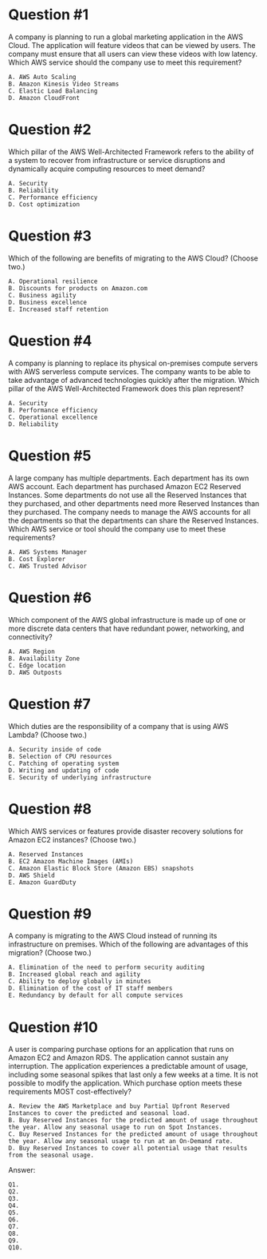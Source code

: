 # Question #1
A company is planning to run a global marketing application in the AWS Cloud. The application will feature videos that can be viewed by users. The company must ensure that all users can view these videos with low latency.
Which AWS service should the company use to meet this requirement?
```
A. AWS Auto Scaling
B. Amazon Kinesis Video Streams
C. Elastic Load Balancing
D. Amazon CloudFront
```

# Question #2
Which pillar of the AWS Well-Architected Framework refers to the ability of a system to recover from infrastructure or service disruptions and dynamically acquire computing resources to meet demand?
```
A. Security
B. Reliability
C. Performance efficiency
D. Cost optimization
```
# Question #3
Which of the following are benefits of migrating to the AWS Cloud? (Choose two.)
```
A. Operational resilience
B. Discounts for products on Amazon.com
C. Business agility
D. Business excellence
E. Increased staff retention
```
# Question #4
A company is planning to replace its physical on-premises compute servers with AWS serverless compute services. The company wants to be able to take advantage of advanced technologies quickly after the migration.
Which pillar of the AWS Well-Architected Framework does this plan represent?
```
A. Security
B. Performance efficiency
C. Operational excellence
D. Reliability
```
# Question #5
A large company has multiple departments. Each department has its own AWS account. Each department has purchased Amazon EC2 Reserved Instances.
Some departments do not use all the Reserved Instances that they purchased, and other departments need more Reserved Instances than they purchased.
The company needs to manage the AWS accounts for all the departments so that the departments can share the Reserved Instances.
Which AWS service or tool should the company use to meet these requirements?
```
A. AWS Systems Manager
B. Cost Explorer
C. AWS Trusted Advisor
```
# Question #6
Which component of the AWS global infrastructure is made up of one or more discrete data centers that have redundant power, networking, and connectivity?
```
A. AWS Region
B. Availability Zone
C. Edge location
D. AWS Outposts
```
# Question #7
Which duties are the responsibility of a company that is using AWS Lambda? (Choose two.)
```
A. Security inside of code
B. Selection of CPU resources
C. Patching of operating system
D. Writing and updating of code
E. Security of underlying infrastructure
```
# Question #8
Which AWS services or features provide disaster recovery solutions for Amazon EC2 instances? (Choose two.)
```
A. Reserved Instances
B. EC2 Amazon Machine Images (AMIs)
C. Amazon Elastic Block Store (Amazon EBS) snapshots
D. AWS Shield
E. Amazon GuardDuty
```
# Question #9
A company is migrating to the AWS Cloud instead of running its infrastructure on premises.
Which of the following are advantages of this migration? (Choose two.)
```
A. Elimination of the need to perform security auditing
B. Increased global reach and agility
C. Ability to deploy globally in minutes
D. Elimination of the cost of IT staff members
E. Redundancy by default for all compute services
```
# Question #10
A user is comparing purchase options for an application that runs on Amazon EC2 and Amazon RDS. The application cannot sustain any interruption. The application experiences a predictable amount of usage, including some seasonal spikes that last only a few weeks at a time. It is not possible to modify the application.
Which purchase option meets these requirements MOST cost-effectively?
```
A. Review the AWS Marketplace and buy Partial Upfront Reserved Instances to cover the predicted and seasonal load.
B. Buy Reserved Instances for the predicted amount of usage throughout the year. Allow any seasonal usage to run on Spot Instances.
C. Buy Reserved Instances for the predicted amount of usage throughout the year. Allow any seasonal usage to run at an On-Demand rate.
D. Buy Reserved Instances to cover all potential usage that results from the seasonal usage.
```

Answer:
```
Q1.
Q2.
Q3.
Q4.
Q5.
Q6.
Q7.
Q8.
Q9.
Q10.
```